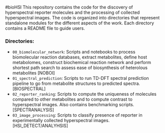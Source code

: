 #bioHSI
This repository contains the code for the discovery of hyperspectral reporter
molecules and the processing of collected hyperspectral images. 
The code is organized into directories that represent standalone modules for the
 different aspects of the work. Each directory contains a README file to guide users. 

 ### Directories:
 - `00_biomolecular_network`: Scripts and notebooks to process biomolecular reaction databases,
 extract metabolites, define host metabolomes, construct biochemical reaction network
 and perform shortest path search to assess ease of biosynthesis of heterolous metabolites [NOBOI]
 - `01_spectral_prediction`: Scripts to run TD-DFT spectral prediction pipeline to go 
 from metabolite structures to predicted spectra.  [BIOSPECTRAL]
 - `02_reporter_ranking`: Scripts to compute the uniqueness of molecules compared to other
 metabolites and to compute contrast to hyperspectral images. Also contains benchmarking scripts. [SPECTRANALYSIS]
 - `03_image_processing`: Scripts to classify presence of reporter in experimentally collected hyperspectral images. [HSI_DETECT/ANALYHSIS]
